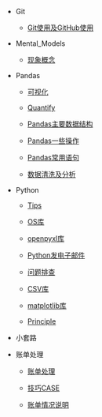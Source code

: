 * Git

	* [Git使用及GitHub使用](Git/Git使用及GitHub使用.md)
* Mental_Models

	* [现象概念](Mental_Models/现象概念.md)
* Pandas

	* [可视化](Pandas/可视化.md)

	* [Quantify](Pandas/Quantify.md)

	* [Pandas主要数据结构](Pandas/Pandas主要数据结构.md)

	* [Pandas一些操作](Pandas/Pandas一些操作.md)

	* [Pandas常用语句](Pandas/Pandas常用语句.md)

	* [数据清洗及分析](Pandas/数据清洗及分析.md)
* Python

	* [Tips](Python/Tips.md)

	* [OS库](Python/OS库.md)

	* [openpyxl库](Python/openpyxl库.md)

	* [Python发电子邮件](Python/Python发电子邮件.md)

	* [问题排查](Python/问题排查.md)

	* [CSV库](Python/CSV库.md)

	* [matplotlib库](Python/matplotlib库.md)

	* [Principle](Python/Principle.md)
* 小套路
* 账单处理

	* [账单处理](账单处理/账单处理.md)

	* [技巧CASE](账单处理/技巧CASE.md)

	* [账单情况说明](账单处理/账单情况说明.md)
